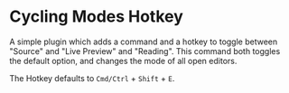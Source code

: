 # Cycling Modes Hotkey
A simple plugin which adds a command and a hotkey to toggle between "Source" and "Live Preview" and "Reading".
This command both toggles the default option, and changes the mode of all open editors.

The Hotkey defaults to `Cmd/Ctrl` + `Shift` + `E`.
